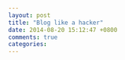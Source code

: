 ```yaml
---
layout: post
title: "Blog like a hacker"
date: 2014-08-20 15:12:47 +0800
comments: true
categories: 
---
```

